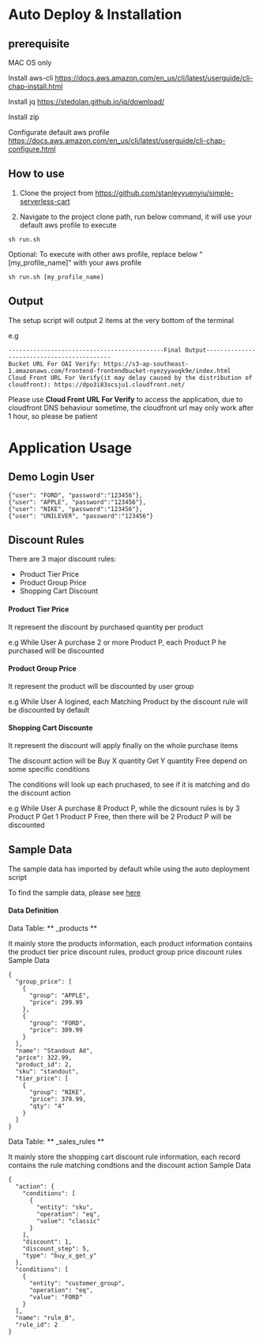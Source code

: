 # Auto Deploy & Installation

## prerequisite

MAC OS only

Install aws-cli 
https://docs.aws.amazon.com/en_us/cli/latest/userguide/cli-chap-install.html

Install jq
https://stedolan.github.io/jq/download/

Install zip

Configurate default aws profile
https://docs.aws.amazon.com/en_us/cli/latest/userguide/cli-chap-configure.html

## How to use
1. Clone the project from https://github.com/stanleyyuenyiu/simple-serverless-cart

2. Navigate to the project clone path, run below command, it will use your default aws profile to execute
```
sh run.sh
```
Optional: 
To execute with other aws profile, replace below "[my_profile_name]" with your aws profile
```
sh run.sh [my_profile_name]
```

## Output
The setup script will output 2 items at the very bottom of the terminal

e.g
```
--------------------------------------------Final Output-------------------------------------------
Bucket URL For OAI Verify: https://s3-ap-southeast-1.amazonaws.com/frontend-frontendbucket-nyezyyaoqk9e/index.html
Cloud Front URL For Verify(it may delay caused by the distribution of cloudfront): https://dpo3i83scsju1.cloudfront.net/
```

Please use **Cloud Front URL For Verify** to access the application, due to cloudfront DNS behaviour sometime, the cloudfront url may only work after 1 hour, so please be patient 

# Application Usage

## Demo Login User
```
{"user": "FORD", "password":"123456"},
{"user": "APPLE", "password":"123456"},
{"user": "NIKE", "password":"123456"},
{"user": "UNILEVER", "password":"123456"}
```

## Discount Rules

There are 3 major discount rules:

- Product Tier Price
- Product Group Price
- Shopping Cart Discount

#### Product Tier Price
It represent the discount by purchased quantity per product

e.g While User A purchase 2 or more Product P, each Product P he purchased will be discounted

#### Product Group Price
It represent the product will be discounted by user group

e.g While User A logined, each Matching Product by the discount rule will be discounted by default

#### Shopping Cart Discounte
It represent the discount will apply finally on the whole purchase items

The discount action will be Buy X quantity Get Y quantity Free depend on some specific conditions 

The conditions will look up each pruchased, to see if it is matching and do the discount action

e.g While User A purchase 8 Product P, while the dicsount rules is by 3 Product P Get 1 Product P Free, then there will be 2 Product P will be discounted


## Sample Data

The sample data has imported by default while using the auto deployment script

To find the sample data, please see [here](https://github.com/stanleyyuenyiu/simple-serverless-cart/tree/master/data)

#### Data Definition 

Data Table: ** _products **

It mainly store the products information, each product information contains the product tier price discount rules, product group price discount rules
Sample Data
```
{
  "group_price": [
    {
      "group": "APPLE",
      "price": 299.99
    },
    {
      "group": "FORD",
      "price": 309.99
    }
  ],
  "name": "Standout Ad",
  "price": 322.99,
  "product_id": 2,
  "sku": "standout",
  "tier_price": [
    {
      "group": "NIKE",
      "price": 379.99,
      "qty": "4"
    }
  ]
}
```


Data Table: ** _sales_rules **

It mainly store the shopping cart discount rule information, each record contains the rule matching condtions and the discount action
Sample Data
```
{
  "action": {
    "conditions": [
      {
        "entity": "sku",
        "operation": "eq",
        "value": "classic"
      }
    ],
    "discount": 1,
    "discount_step": 5,
    "type": "buy_x_get_y"
  },
  "conditions": [
    {
      "entity": "customer_group",
      "operation": "eq",
      "value": "FORD"
    }
  ],
  "name": "rule_B",
  "rule_id": 2
}
```








